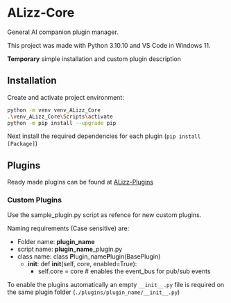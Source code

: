 # ALizz-Core
General AI companion plugin manager.

This project was made with Python 3.10.10 and VS Code in Windows 11.

**Temporary** simple installation and custom plugin description   

## Installation
Create and activate project environment:
```bash
python -m venv venv_ALizz_Core
.\venv_ALizz_Core\Scripts\activate
python -m pip install --upgrade pip
```
Next install the required dependencies for each plugin (`pip install [Package]`)


## Plugins
Ready made plugins can be found at [ALizz-Plugins](https://github.com/Lizza-Celestia/ALizz-Plugins)

### Custom Plugins
Use the sample_plugin.py script as refence for new custom plugins. 

Naming requirements (Case sensitive) are:
- Folder name: **plugin_name**
- script name: **plugin_name**_plugin.py
- class name: class **P**lugin_name**P**lugin(BasePlugin)
  - __init__: def __init__(self, core, enabled=True):
    - self.core = core        # enables the event_bus for pub/sub events

To enable the plugins automatically an empty `__init__.py` file is required on the same plugin folder (`./plugins/plugin_name/__init__.py`)
